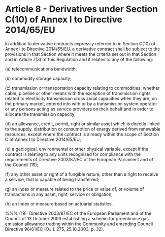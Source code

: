 # Article 8 - Derivatives under Section C(10) of Annex I to Directive 2014/65/EU


In addition to derivative contracts expressly referred to in Section C(10) of Annex I to Directive 2014/65/EU, a derivative contract shall be subject to the provisions in that Section where it meets the criteria set out in that Section and in Article 7(3) of this Regulation and it relates to any of the following:

(a) telecommunications bandwidth;

(b) commodity storage capacity;

(c) transmission or transportation capacity relating to commodities, whether cable, pipeline or other means with the exception of transmission rights related to electricity transmission cross zonal capacities when they are, on the primary market, entered into with or by a transmission system operator or any persons acting as service providers on their behalf and in order to allocate the transmission capacity;

(d) an allowance, credit, permit, right or similar asset which is directly linked to the supply, distribution or consumption of energy derived from renewable resources, except where the contract is already within the scope of Section C of Annex I to Directive 2014/65/EU;

(e) a geological, environmental or other physical variable, except if the contract is relating to any units recognised for compliance with the requirements of Directive 2003/87/EC of the European Parliament and of the Council (19);

(f) any other asset or right of a fungible nature, other than a right to receive a service, that is capable of being transferred;

(g) an index or measure related to the price or value of, or volume of transactions in any asset, right, service or obligation;

(h) an index or measure based on actuarial statistics.

%%% (19)  Directive 2003/87/EC of the European Parliament and of the Council of 13 October 2003 establishing a scheme for greenhouse gas emission allowance trading within the Community and amending Council Directive 96/61/EC (OJ L 275, 25.10.2003, p. 32).
